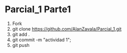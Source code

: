 # Parcial_1 Parte1

1. Fork
2. git clone https://github.com/AlanZavala/Parcial_1.git
3. git add .
4. git commit -m "actividad 1";
5. git push